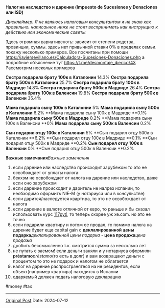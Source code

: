 **Налог на наследство и дарение (Impuesto de Sucesiones y Donaciones или ISD)**

*Дисклеймер. Я не являюсь налоговым консультантом и не знаю как правильно. написанное ниже не стоит воспринимать как инструкцию к действию или экономические советы.*

Здесь огромная вариативсноть: зависит от степени родства, провинции, суммы. здесь нет привычной ставки 0% в пределах семьи. покажу несколько примеров. Все посчитаны при помощи https://javiersevillano.es/Calculadora-Sucesiones-Donaciones.php а подробное объяснение тут https://t.me/desmontaje_iberico/43 Рассмотрим нескольк примеров

**Сестра подарила брату 100к в Каталонии** 14.3%
**Сестра подарила брату 500к в Каталонии** 25.7%
**Сестра подарила брату 100к в Мадриде** 14.8%
**Сестра подарила брату 500к в Мадриде** 26.4%
**Сестра подарила брату 100к в Валенсии** 19.8%
**Сестра подарила брату 500к в Валенсии** 35.4%

**Мама подарила сыну 100к в Каталонии** 5%
**Мама подарила сыну 500к в Каталонии** 6.2%
**Мама подарила сыну 100к в Мадриде **0.1%
**Мама подарила сыну 500к в Мадриде** 0.2%
**Мама подарила сыну 100к в Валенсии **0%
**Мама подарила сыну 500к в Валенсии** 0.2%

**Сын подарил отцу 100к в Каталонии** 5%
**Сын подарил отцу 500к в Каталонии **6.2%
**Сын подарил отцу 100к в Мадриде **0.1%
**Сын подарил отцу 500к в Мадриде **0.2%
**Сын подарил отцу 100к в Валенсии** 0%
**Сын подарил отцу 500к в Валенсии **0.2%

**Важные замечания***Важные замечания*
1. если дарение или наследство происходит зарубежом то это не освобождает от уплаты налога
2. бекхэм не освобождает от налога на дарение или наследство, даже если оно зарубежом
3. если дарение происходит и даритель не налрез испании, то необходимо оформить NIE-M (у нотариуса или в консульстве)
4. если дарится/наследуется квартира, то это не освобождает от налога
5. если дарение в валюте отличной от евро, то раньше я бы сказал использовать курс [117руб](1754.md), то теперь скорее уж xe.com. но это не точно
6. если подарили квартиру и потом ее продал, то помимо налога на дарение будет еще capital gain с **деклалированной цены подарка***деклалированной цены подарка*  -  **цена продажа***цена продажа*
7. дробить бессмысленно т.к. смотрится сумма за несколько лет
8. не путать с заемом! если деньги заняли и у нотариуса оформили **préstamo***préstamo*(то есть в долг) и вам возвращают деньги с процентом то это не подарок и налогом не облагается
9. налог на дарение распространятеся на не резидентов, если объект(например квартира) находится в Испании
10. одаряемый должен подать налоговую декларацию

#money #tax

---
[Original Post](https://t.me/lev2tarragona/2404)
Date: 2024-07-12
